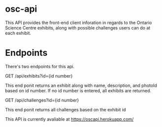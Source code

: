 # osc-api
This API provides the front-end client inforation in regards to the Ontario Science Centre exhibits, along with possible challenges users can do at each exhibit.

# Endpoints

There's two endpoints for this api.

GET /api/exhibits?id={id number}

This end ponit returns an exhibit along with name, description, and photoId based on id number. If no id number is entered, all exhibits are returned.

GET /api/challenges?id={id number}

This end ponit returns all challenges based on the exhibit id

This API is currently avaliable at https://oscapi.herokuapp.com/

